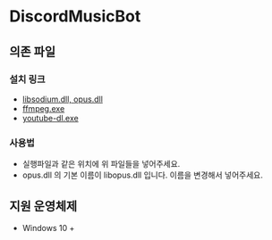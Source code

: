 # DiscordMusicBot

## 의존 파일
### 설치 링크
- [libsodium.dll, opus.dll](https://dsharpplus.github.io/articles/audio/voicenext/prerequisites.html)
- [ffmpeg.exe](https://ffmpeg.org/download.html)
- [youtube-dl.exe](https://youtube-dl.org/)
### 사용법
* 실행파일과 같은 위치에 위 파일들을 넣어주세요.
* opus.dll 의 기본 이름이 libopus.dll 입니다. 이름을 변경해서 넣어주세요.
## 지원 운영체제
* Windows 10 +
